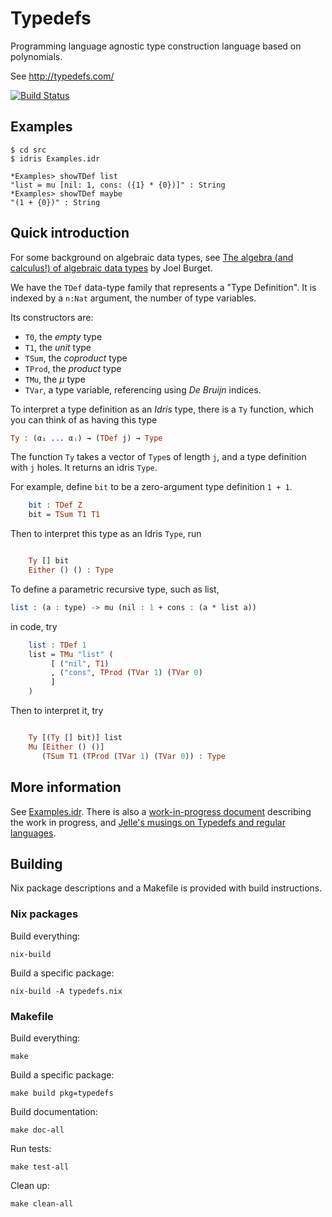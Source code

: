 # Typedefs

Programming language agnostic type construction language based on polynomials.

See http://typedefs.com/

[![Build Status](https://travis-ci.com/typedefs/typedefs.svg?branch=master)](https://travis-ci.com/typedefs/typedefs)

## Examples

```
$ cd src
$ idris Examples.idr
```

```
*Examples> showTDef list
"list = mu [nil: 1, cons: ({1} * {0})]" : String
*Examples> showTDef maybe
"(1 + {0})" : String
```

## Quick introduction

For some background on algebraic data types, see [The algebra (and calculus!) of algebraic data types](https://codewords.recurse.com/issues/three/algebra-and-calculus-of-algebraic-data-types) by Joel Burget.

We have the `TDef` data-type family that represents a "Type Definition".
It is indexed by a `n:Nat` argument, the number of type variables.

Its constructors are:

- `T0`, the *empty* type
- `T1`, the *unit* type
- `TSum`, the *coproduct* type
- `TProd`, the *product* type
- `TMu`, the *μ* type
- `TVar`, a type variable, referencing using *De Bruijn* indices.

To interpret a type definition as an *Idris* type, there is a `Ty` function,
which you can think of as having this type
```idris
Ty : (α₁ ... αⱼ) → (TDef j) → Type
```

The function `Ty` takes a vector of `Type`s of length `j`, and a type
definition with `j` holes. It returns an idris `Type`.

For example, define `bit` to be a zero-argument type definition `1 + 1`.
```idris
    bit : TDef Z
    bit = TSum T1 T1
```

Then to interpret this type as an Idris `Type`, run
```idris

    Ty [] bit
    Either () () : Type
```

To define a parametric recursive type, such as list,
```idris
list : (a : type) -> mu (nil : 1 + cons : (a * list a))
```

in code, try
```idris
    list : TDef 1
    list = TMu "list" (
         [ ("nil", T1)
         , ("cons", TProd (TVar 1) (TVar 0)
         ]
    )
```

Then to interpret it, try
```idris

    Ty [(Ty [] bit)] list
    Mu [Either () ()]
       (TSum T1 (TProd (TVar 1) (TVar 0)) : Type
```

## More information

See [Examples.idr](src/Examples.idr). There is also a [work-in-progress document](https://hackmd.io/22MJzoZFRBycNiDgN1nKKg)
describing the work in progress, and [Jelle's musings on Typedefs and regular languages](https://hackmd.io/4htwL7Z6QlCyimKc98exJA).

## Building

Nix package descriptions and a Makefile is provided with build instructions.

### Nix packages

Build everything:

`nix-build`

Build a specific package:

`nix-build -A typedefs.nix`

### Makefile

Build everything:

`make`

Build a specific package:

`make build pkg=typedefs`

Build documentation:

`make doc-all`

Run tests:

`make test-all`

Clean up:

`make clean-all`

